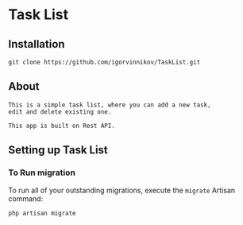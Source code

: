 
# Task List

## Installation

```
git clone https://github.com/igorvinnikov/TaskList.git
```
## About

```
This is a simple task list, where you can add a new task,
edit and delete existing one.

This app is built on Rest API.
```

## Setting up Task List

### To Run migration
To run all of your outstanding migrations, execute the `migrate` Artisan command:
```
php artisan migrate
```
